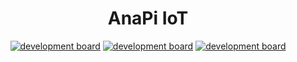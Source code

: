 


<div align="center">
<h1> AnaPi IoT </h1>

[![development board](https://img.shields.io/badge/Developmen_Board-FCC624?style=for-the-badge&logo=amazonEC2&logoColor=white&labelColor=000000&?logoWidth=40)](https://github.com/St3v3n-4n4/AnaPi_IoT) 
[![development board](https://img.shields.io/badge/Placa_de_Desarrollo-FC4C02?style=for-the-badge&logo=amazonEC2&logoColor=white&labelColor=000000&?logoWidth=40)](https://github.com/St3v3n-4n4/AnaPi_IoT) 
[![development board](https://img.shields.io/badge/Papan_Pengembangan-00CAFF?style=for-the-badge&logo=amazonEC2&logoColor=white&labelColor=000000&?logoWidth=40)](https://github.com/St3v3n-4n4/AnaPi_IoT)

</div>





